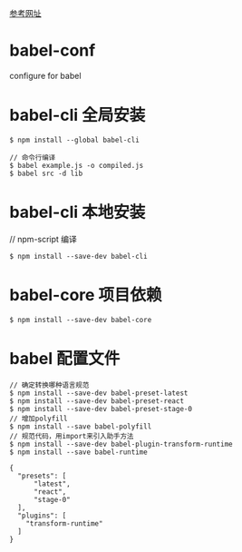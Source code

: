 [参考网址](https://github.com/thejameskyle/babel-handbook/blob/master/translations/zh-Hans/user-handbook.md)
# babel-conf
configure for babel

# babel-cli 全局安装
```
$ npm install --global babel-cli

// 命令行编译
$ babel example.js -o compiled.js
$ babel src -d lib
```
# babel-cli 本地安装
// npm-script 编译
```
$ npm install --save-dev babel-cli
```
# babel-core 项目依赖
```
$ npm install --save-dev babel-core
```
# babel 配置文件
```
// 确定转换哪种语言规范
$ npm install --save-dev babel-preset-latest
$ npm install --save-dev babel-preset-react
$ npm install --save-dev babel-preset-stage-0
// 增加polyfill
$ npm install --save babel-polyfill
// 规范代码，用import来引入助手方法
$ npm install --save-dev babel-plugin-transform-runtime
$ npm install --save babel-runtime

{
  "presets": [
      "latest",
      "react",
      "stage-0"
  ],
  "plugins": [
    "transform-runtime"
  ]
}
```